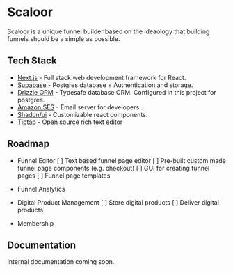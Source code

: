 # Scaloor

Scaloor is a unique funnel builder based on the ideaology that building funnels should be a simple as possible.

## Tech Stack

- [Next.js](https://nextjs.org/) - Full stack web development framework for React.
- [Supabase](https://supabase.com/) - Postgres database + Authentication and storage.
- [Drizzle ORM](https://orm.drizzle.team/) - Typesafe database ORM. Configured in this project for postgres.
- [Amazon SES](https://aws.amazon.com/ses/) - Email server for developers .
- [Shadcn/ui](https://ui.shadcn.com/) - Customizable react components.
- [Tiptap](https://tiptap.dev/) - Open source rich text editor

## Roadmap
- Funnel Editor
    [ ] Text based funnel page editor
    [ ] Pre-built custom made funnel page components (e.g. checkout)
    [ ] GUI for creating funnel pages
    [ ] Funnel page templates

- Funnel Analytics

- Digital Product Management
    [ ] Store digital products
    [ ] Deliver digital products

- Membership


## Documentation

Internal documentation coming soon.



